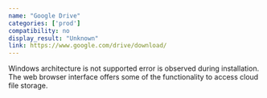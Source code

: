```yaml
---
name: "Google Drive"
categories: ['prod']
compatibility: no
display_result: "Unknown"
link: https://www.google.com/drive/download/
---
```

Windows architecture is not supported error is observed during installation.
The web browser interface offers some of the functionality to access cloud file storage. 
